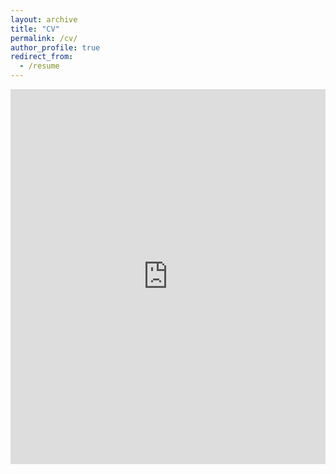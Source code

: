 ```yaml
---
layout: archive
title: "CV"
permalink: /cv/
author_profile: true
redirect_from:
  - /resume
---
```

<html>
  <embed src="http://kathiesun.github.io/files/resume_2019_ksun.pdf" type="application/pdf" width="100%" height="600px" />
</html>
